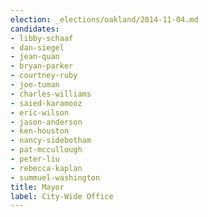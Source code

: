 ```yaml
---
election: _elections/oakland/2014-11-04.md
candidates:
- libby-schaaf
- dan-siegel
- jean-quan
- bryan-parker
- courtney-ruby
- joe-tuman
- charles-williams
- saied-karamooz
- eric-wilson
- jason-anderson
- ken-houston
- nancy-sidebotham
- pat-mccullough
- peter-liu
- rebecca-kaplan
- summuel-washington
title: Mayor
label: City-Wide Office
---
```

